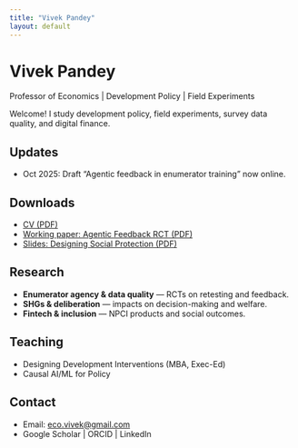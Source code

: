 ```yaml
---
title: "Vivek Pandey"
layout: default
---
```


# Vivek Pandey
Professor of Economics | Development Policy | Field Experiments

Welcome! I study development policy, field experiments, survey data quality, and digital finance.

## Updates
- Oct 2025: Draft “Agentic feedback in enumerator training” now online.

## Downloads
- [CV (PDF)](/downloads/VivekPandey_CV.pdf)
- [Working paper: Agentic Feedback RCT (PDF)](/downloads/AgenticFeedback_RCT.pdf)
- [Slides: Designing Social Protection (PDF)](/downloads/SocProt_Slides.pdf)

## Research
- **Enumerator agency & data quality** — RCTs on retesting and feedback.
- **SHGs & deliberation** — impacts on decision-making and welfare.
- **Fintech & inclusion** — NPCI products and social outcomes.

## Teaching
- Designing Development Interventions (MBA, Exec-Ed)
- Causal AI/ML for Policy

## Contact
- Email: eco.vivek@gmail.com
- Google Scholar | ORCID | LinkedIn
